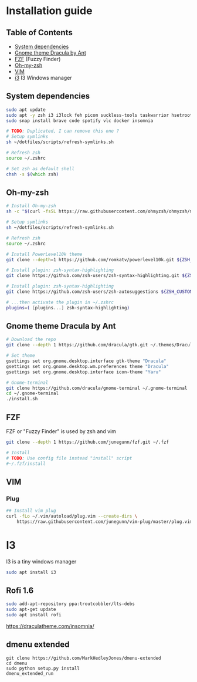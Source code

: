 # Installation guide

## Table of Contents

- [System dependencies](#system-dependencies)
- [Gnome theme Dracula by Ant](#gnome-theme-dracula-by-ant)
- [FZF](#fzf) (Fuzzy Finder)
- [Oh-my-zsh](#oh-my-zsh)
- [VIM](#vim)
- [i3](#i3) I3 Windows manager

## System dependencies

```zsh
sudo apt update
sudo apt -y zsh i3 i3lock feh picom suckless-tools taskwarrior hsetroot fzf git curl wget nvim nvm gnome-sushi snapd dconf-cli pulseaudio alsa py3status
sudo snap install brave code spotify vlc docker insomnia

# TODO: Duplicated, I can remove this one ?
# Setup symlinks
sh ~/dotfiles/scripts/refresh-symlinks.sh

# Refresh zsh
source ~/.zshrc

# Set zsh as default shell
chsh -s $(which zsh)
```

## Oh-my-zsh

```zsh
# Install Oh-my-zsh
sh -c "$(curl -fsSL https://raw.githubusercontent.com/ohmyzsh/ohmyzsh/master/tools/install.sh)"

# Setup symlinks
sh ~/dotfiles/scripts/refresh-symlinks.sh

# Refresh zsh
source ~/.zshrc

# Install PowerLevel10k theme
git clone --depth=1 https://github.com/romkatv/powerlevel10k.git ${ZSH_CUSTOM:-$HOME/.oh-my-zsh/custom}/themes/powerlevel10k

# Install plugin: zsh-syntax-highlighting
git clone https://github.com/zsh-users/zsh-syntax-highlighting.git ${ZSH_CUSTOM:-~/.oh-my-zsh/custom}/plugins/zsh-syntax-highlighting

# Install plugin: zsh-syntax-highlighting
git clone https://github.com/zsh-users/zsh-autosuggestions ${ZSH_CUSTOM:-~/.oh-my-zsh/custom}/plugins/zsh-autosuggestions

# ...then activate the plugin in ~/.zshrc
plugins=( [plugins...] zsh-syntax-highlighting)
```

## Gnome theme Dracula by Ant

```zsh
# Download the repo
git clone --depth 1 https://github.com/dracula/gtk.git ~/.themes/Dracula

# Set theme
gsettings set org.gnome.desktop.interface gtk-theme "Dracula"
gsettings set org.gnome.desktop.wm.preferences theme "Dracula"
gsettings set org.gnome.desktop.interface icon-theme "Yaru"

# Gnome-terminal
git clone https://github.com/dracula/gnome-terminal ~/.gnome-terminal
cd ~/.gnome-terminal
./install.sh
```

## FZF 
FZF or "Fuzzy Finder" is used by zsh and vim

```zsh
git clone --depth 1 https://github.com/junegunn/fzf.git ~/.fzf

# Install
# TODO: Use config file instead "install" script 
#~/.fzf/install
```

## VIM

### Plug

```zsh
## Install vim plug
curl -fLo ~/.vim/autoload/plug.vim --create-dirs \
    https://raw.githubusercontent.com/junegunn/vim-plug/master/plug.vim
```

# I3

I3 is a tiny windows manager
```zsh
sudo apt install i3
```

## Rofi 1.6

```zsh
sudo add-apt-repository ppa:troutcobbler/lts-debs
sudo apt-get update
sudo apt install rofi
```


https://draculatheme.com/insomnia/

## dmenu extended

```
git clone https://github.com/MarkHedleyJones/dmenu-extended
cd dmenu
sudo python setup.py install
dmenu_extended_run
```


